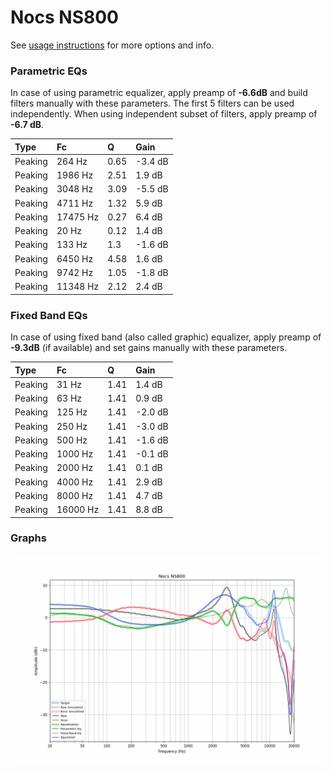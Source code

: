 # Nocs NS800
See [usage instructions](https://github.com/jaakkopasanen/AutoEq#usage) for more options and info.

### Parametric EQs
In case of using parametric equalizer, apply preamp of **-6.6dB** and build filters manually
with these parameters. The first 5 filters can be used independently.
When using independent subset of filters, apply preamp of **-6.7 dB**.

| Type    | Fc       |    Q | Gain    |
|:--------|:---------|:-----|:--------|
| Peaking | 264 Hz   | 0.65 | -3.4 dB |
| Peaking | 1986 Hz  | 2.51 | 1.9 dB  |
| Peaking | 3048 Hz  | 3.09 | -5.5 dB |
| Peaking | 4711 Hz  | 1.32 | 5.9 dB  |
| Peaking | 17475 Hz | 0.27 | 6.4 dB  |
| Peaking | 20 Hz    | 0.12 | 1.4 dB  |
| Peaking | 133 Hz   | 1.3  | -1.6 dB |
| Peaking | 6450 Hz  | 4.58 | 1.6 dB  |
| Peaking | 9742 Hz  | 1.05 | -1.8 dB |
| Peaking | 11348 Hz | 2.12 | 2.4 dB  |

### Fixed Band EQs
In case of using fixed band (also called graphic) equalizer, apply preamp of **-9.3dB**
(if available) and set gains manually with these parameters.

| Type    | Fc       |    Q | Gain    |
|:--------|:---------|:-----|:--------|
| Peaking | 31 Hz    | 1.41 | 1.4 dB  |
| Peaking | 63 Hz    | 1.41 | 0.9 dB  |
| Peaking | 125 Hz   | 1.41 | -2.0 dB |
| Peaking | 250 Hz   | 1.41 | -3.0 dB |
| Peaking | 500 Hz   | 1.41 | -1.6 dB |
| Peaking | 1000 Hz  | 1.41 | -0.1 dB |
| Peaking | 2000 Hz  | 1.41 | 0.1 dB  |
| Peaking | 4000 Hz  | 1.41 | 2.9 dB  |
| Peaking | 8000 Hz  | 1.41 | 4.7 dB  |
| Peaking | 16000 Hz | 1.41 | 8.8 dB  |

### Graphs
![](./Nocs%20NS800.png)